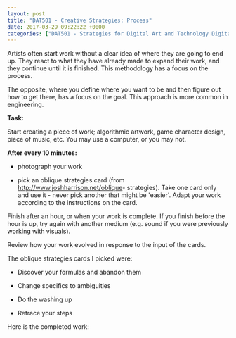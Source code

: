 ```yaml
---
layout: post
title: "DAT501 - Creative Strategies: Process"
date: 2017-03-29 09:22:22 +0000
categories: ["DAT501 - Strategies for Digital Art and Technology Digital Art and Technology"]
---
```


Artists often start work without a clear idea of where they are going to end up. They react to what they have already made to expand their work, and they continue until it is finished. This methodology has a focus on the process.

The opposite, where you define where you want to be and then figure out how to get there, has a focus on the goal. This approach is more common in engineering.

**Task:**

Start creating a piece of work; algorithmic artwork, game character design, piece of music, etc. You may use a computer, or you may not.

**After every 10 minutes:**

- photograph your work

- pick an oblique strategies card (from <a href="http://www.joshharrison.net/oblique">http://www.joshharrison.net/oblique</a>- strategies). Take one card only and use it - never pick another that might be 'easier'. Adapt your work according to the instructions on the card.

Finish after an hour, or when your work is complete. If you finish before the hour is up, try again with another medium (e.g. sound if you were previously working with visuals).

Review how your work evolved in response to the input of the cards.

The oblique strategies cards I picked were:

- Discover your formulas and abandon&nbsp;them

- Change specifics to&nbsp;ambiguities

- Do the washing&nbsp;up

- Retrace your&nbsp;steps

Here is the completed work:

<figure class="wp-block-gallery has-nested-images columns-default is-cropped"><figure class="wp-block-image size-large"><img src="https://www.circleseven.co.uk/wp-content/uploads/2023/05/01img_2019_33567664512_o-1024x768.jpg" alt="" class="wp-image-765"/></figure>

<figure class="wp-block-image size-large"><img src="https://www.circleseven.co.uk/wp-content/uploads/2023/05/02img_2020_32881345184_o-1024x768.jpg" alt="" class="wp-image-769"/></figure>

<figure class="wp-block-image size-large"><img src="https://www.circleseven.co.uk/wp-content/uploads/2023/05/03img_2021_33339422920_o-1024x768.jpg" alt="" class="wp-image-766"/></figure>

<figure class="wp-block-image size-large"><img src="https://www.circleseven.co.uk/wp-content/uploads/2023/05/04img_2022_33567660912_o-1024x768.jpg" alt="" class="wp-image-767"/></figure>

<figure class="wp-block-image size-large"><img src="https://www.circleseven.co.uk/wp-content/uploads/2023/05/05img_2023_33339420170_o-1024x768.jpg" alt="" class="wp-image-768"/></figure>
</figure>
